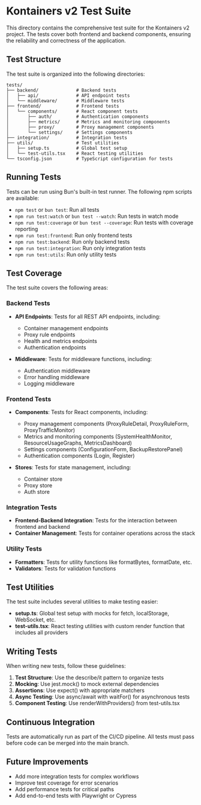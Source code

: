 # Kontainers v2 Test Suite

This directory contains the comprehensive test suite for the Kontainers v2 project. The tests cover both frontend and backend components, ensuring the reliability and correctness of the application.

## Test Structure

The test suite is organized into the following directories:

```
tests/
├── backend/              # Backend tests
│   ├── api/              # API endpoint tests
│   └── middleware/       # Middleware tests
├── frontend/             # Frontend tests
│   └── components/       # React component tests
│       ├── auth/         # Authentication components
│       ├── metrics/      # Metrics and monitoring components
│       ├── proxy/        # Proxy management components
│       └── settings/     # Settings components
├── integration/          # Integration tests
├── utils/                # Test utilities
│   ├── setup.ts          # Global test setup
│   └── test-utils.tsx    # React testing utilities
└── tsconfig.json         # TypeScript configuration for tests
```

## Running Tests

Tests can be run using Bun's built-in test runner. The following npm scripts are available:

- `npm test` or `bun test`: Run all tests
- `npm run test:watch` or `bun test --watch`: Run tests in watch mode
- `npm run test:coverage` or `bun test --coverage`: Run tests with coverage reporting
- `npm run test:frontend`: Run only frontend tests
- `npm run test:backend`: Run only backend tests
- `npm run test:integration`: Run only integration tests
- `npm run test:utils`: Run only utility tests

## Test Coverage

The test suite covers the following areas:

### Backend Tests

- **API Endpoints**: Tests for all REST API endpoints, including:
  - Container management endpoints
  - Proxy rule endpoints
  - Health and metrics endpoints
  - Authentication endpoints

- **Middleware**: Tests for middleware functions, including:
  - Authentication middleware
  - Error handling middleware
  - Logging middleware

### Frontend Tests

- **Components**: Tests for React components, including:
  - Proxy management components (ProxyRuleDetail, ProxyRuleForm, ProxyTrafficMonitor)
  - Metrics and monitoring components (SystemHealthMonitor, ResourceUsageGraphs, MetricsDashboard)
  - Settings components (ConfigurationForm, BackupRestorePanel)
  - Authentication components (Login, Register)

- **Stores**: Tests for state management, including:
  - Container store
  - Proxy store
  - Auth store

### Integration Tests

- **Frontend-Backend Integration**: Tests for the interaction between frontend and backend
- **Container Management**: Tests for container operations across the stack

### Utility Tests

- **Formatters**: Tests for utility functions like formatBytes, formatDate, etc.
- **Validators**: Tests for validation functions

## Test Utilities

The test suite includes several utilities to make testing easier:

- **setup.ts**: Global test setup with mocks for fetch, localStorage, WebSocket, etc.
- **test-utils.tsx**: React testing utilities with custom render function that includes all providers

## Writing Tests

When writing new tests, follow these guidelines:

1. **Test Structure**: Use the describe/it pattern to organize tests
2. **Mocking**: Use jest.mock() to mock external dependencies
3. **Assertions**: Use expect() with appropriate matchers
4. **Async Testing**: Use async/await with waitFor() for asynchronous tests
5. **Component Testing**: Use renderWithProviders() from test-utils.tsx

## Continuous Integration

Tests are automatically run as part of the CI/CD pipeline. All tests must pass before code can be merged into the main branch.

## Future Improvements

- Add more integration tests for complex workflows
- Improve test coverage for error scenarios
- Add performance tests for critical paths
- Add end-to-end tests with Playwright or Cypress